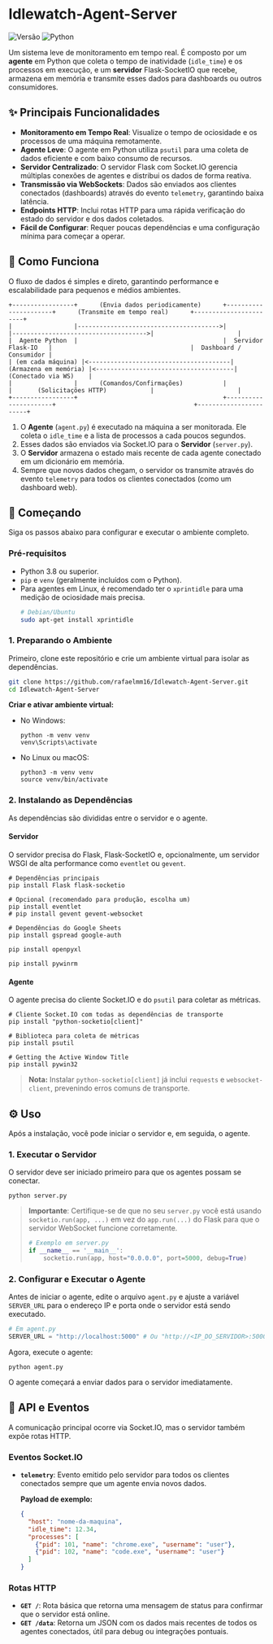 # Idlewatch-Agent-Server

![Versão](https://img.shields.io/badge/version-1.0.0-blue)
![Python](https://img.shields.io/badge/python-3.8+-blue.svg)

Um sistema leve de monitoramento em tempo real. É composto por um **agente** em Python que coleta o tempo de inatividade (`idle_time`) e os processos em execução, e um **servidor** Flask-SocketIO que recebe, armazena em memória e transmite esses dados para dashboards ou outros consumidores.

## ✨ Principais Funcionalidades

-   **Monitoramento em Tempo Real**: Visualize o tempo de ociosidade e os processos de uma máquina remotamente.
-   **Agente Leve**: O agente em Python utiliza `psutil` para uma coleta de dados eficiente e com baixo consumo de recursos.
-   **Servidor Centralizado**: O servidor Flask com Socket.IO gerencia múltiplas conexões de agentes e distribui os dados de forma reativa.
-   **Transmissão via WebSockets**: Dados são enviados aos clientes conectados (dashboards) através do evento `telemetry`, garantindo baixa latência.
-   **Endpoints HTTP**: Inclui rotas HTTP para uma rápida verificação do estado do servidor e dos dados coletados.
-   **Fácil de Configurar**: Requer poucas dependências e uma configuração mínima para começar a operar.

## 🚀 Como Funciona

O fluxo de dados é simples e direto, garantindo performance e escalabilidade para pequenos e médios ambientes.

```
+-----------------+      (Envia dados periodicamente)      +----------------------+      (Transmite em tempo real)      +-----------------------+
|                 |--------------------------------------->|                      |------------------------------------->|                       |
|  Agente Python  |                                        |  Servidor Flask-IO   |                                      |  Dashboard / Consumidor |
| (em cada máquina) |<---------------------------------------| (Armazena em memória) |<--------------------------------------|   (Conectado via WS)    |
|                 |      (Comandos/Confirmações)           |                      |       (Solicitações HTTP)            |                       |
+-----------------+                                        +----------------------+                                      +-----------------------+
```

1.  O **Agente** (`agent.py`) é executado na máquina a ser monitorada. Ele coleta o `idle_time` e a lista de processos a cada poucos segundos.
2.  Esses dados são enviados via Socket.IO para o **Servidor** (`server.py`).
3.  O **Servidor** armazena o estado mais recente de cada agente conectado em um dicionário em memória.
4.  Sempre que novos dados chegam, o servidor os transmite através do evento `telemetry` para todos os clientes conectados (como um dashboard web).

## 🔧 Começando

Siga os passos abaixo para configurar e executar o ambiente completo.

### Pré-requisitos

-   Python 3.8 ou superior.
-   `pip` e `venv` (geralmente incluídos com o Python).
-   Para agentes em Linux, é recomendado ter o `xprintidle` para uma medição de ociosidade mais precisa.
    ```bash
    # Debian/Ubuntu
    sudo apt-get install xprintidle
    ```

### 1. Preparando o Ambiente

Primeiro, clone este repositório e crie um ambiente virtual para isolar as dependências.

```bash
git clone https://github.com/rafaelmm16/Idlewatch-Agent-Server.git
cd Idlewatch-Agent-Server
```

**Criar e ativar ambiente virtual:**

-   No Windows:
    ```shell
    python -m venv venv
    venv\Scripts\activate
    ```
-   No Linux ou macOS:
    ```shell
    python3 -m venv venv
    source venv/bin/activate
    ```

### 2. Instalando as Dependências

As dependências são divididas entre o servidor e o agente.

#### Servidor

O servidor precisa do Flask, Flask-SocketIO e, opcionalmente, um servidor WSGI de alta performance como `eventlet` ou `gevent`.

```shell
# Dependências principais
pip install Flask flask-socketio

# Opcional (recomendado para produção, escolha um)
pip install eventlet
# pip install gevent gevent-websocket

# Dependências do Google Sheets
pip install gspread google-auth

pip install openpyxl

pip install pywinrm
```

#### Agente

O agente precisa do cliente Socket.IO e do `psutil` para coletar as métricas.

```shell
# Cliente Socket.IO com todas as dependências de transporte
pip install "python-socketio[client]"

# Biblioteca para coleta de métricas
pip install psutil

# Getting the Active Window Title
pip install pywin32
```

> **Nota:** Instalar `python-socketio[client]` já inclui `requests` e `websocket-client`, prevenindo erros comuns de transporte.

## ⚙️ Uso

Após a instalação, você pode iniciar o servidor e, em seguida, o agente.

### 1. Executar o Servidor

O servidor deve ser iniciado primeiro para que os agentes possam se conectar.

```shell
python server.py
```

> **Importante**: Certifique-se de que no seu `server.py` você está usando `socketio.run(app, ...)` em vez do `app.run(...)` do Flask para que o servidor WebSocket funcione corretamente.
>
> ```python
> # Exemplo em server.py
> if __name__ == '__main__':
>     socketio.run(app, host="0.0.0.0", port=5000, debug=True)
> ```

### 2. Configurar e Executar o Agente

Antes de iniciar o agente, edite o arquivo `agent.py` e ajuste a variável `SERVER_URL` para o endereço IP e porta onde o servidor está sendo executado.

```python
# Em agent.py
SERVER_URL = "http://localhost:5000" # Ou "http://<IP_DO_SERVIDOR>:5000"
```

Agora, execute o agente:

```shell
python agent.py
```

O agente começará a enviar dados para o servidor imediatamente.

## 📡 API e Eventos

A comunicação principal ocorre via Socket.IO, mas o servidor também expõe rotas HTTP.

### Eventos Socket.IO

-   **`telemetry`**: Evento emitido pelo servidor para todos os clientes conectados sempre que um agente envia novos dados.

    **Payload de exemplo:**
    ```json
    {
      "host": "nome-da-maquina",
      "idle_time": 12.34,
      "processes": [
        {"pid": 101, "name": "chrome.exe", "username": "user"},
        {"pid": 102, "name": "code.exe", "username": "user"}
      ]
    }
    ```

### Rotas HTTP

-   **`GET /`**: Rota básica que retorna uma mensagem de status para confirmar que o servidor está online.
-   **`GET /data`**: Retorna um JSON com os dados mais recentes de todos os agentes conectados, útil para debug ou integrações pontuais.
